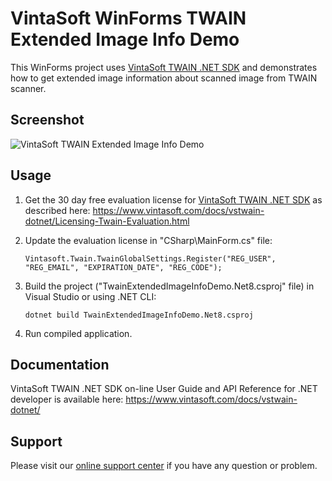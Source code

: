 # VintaSoft WinForms TWAIN Extended Image Info Demo

This WinForms project uses <a href="https://www.vintasoft.com/vstwain-dotnet-index.html">VintaSoft TWAIN .NET SDK</a> and demonstrates how to get extended image information about scanned image from TWAIN scanner.


## Screenshot
<img src="vintasoft-twain-extended-image-info-demo.png" title="VintaSoft TWAIN Extended Image Info Demo">

## Usage
1. Get the 30 day free evaluation license for <a href="https://www.vintasoft.com/vstwain-dotnet-index.html" target="_blank">VintaSoft TWAIN .NET SDK</a> as described here: <a href="https://www.vintasoft.com/docs/vstwain-dotnet/Licensing-Twain-Evaluation.html" target="_blank">https://www.vintasoft.com/docs/vstwain-dotnet/Licensing-Twain-Evaluation.html</a>

2. Update the evaluation license in "CSharp\MainForm.cs" file:
   ```
   Vintasoft.Twain.TwainGlobalSettings.Register("REG_USER", "REG_EMAIL", "EXPIRATION_DATE", "REG_CODE");
   ```

3. Build the project ("TwainExtendedImageInfoDemo.Net8.csproj" file) in Visual Studio or using .NET CLI:
   ```
   dotnet build TwainExtendedImageInfoDemo.Net8.csproj
   ```

4. Run compiled application.


## Documentation
VintaSoft TWAIN .NET SDK on-line User Guide and API Reference for .NET developer is available here: https://www.vintasoft.com/docs/vstwain-dotnet/


## Support
Please visit our <a href="https://myaccount.vintasoft.com/">online support center</a> if you have any question or problem.
